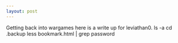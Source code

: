 ```yaml
---
layout: post
---
```


Getting back into wargames here is a write up for leviathan0. ls -a cd .backup less bookmark.html | grep password
